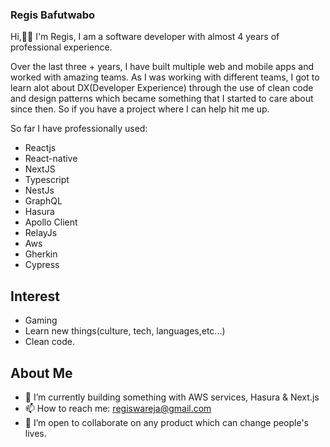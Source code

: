 ### Regis Bafutwabo

Hi,👋🏾 I'm Regis, I am a software developer with almost 4 years of professional experience. 

Over the last three + years, I have built multiple web and mobile apps and worked with amazing teams. As I was working with different teams, I got to learn alot about DX(Developer Experience) through the use of clean code and design patterns which became something that I started to care about since then. So if you have a project where I can help hit me up.

So far I have professionally used:
- Reactjs
- React-native
- NextJS
- Typescript
- NestJs
- GraphQL
- Hasura
- Apollo Client
- RelayJs
- Aws
- Gherkin
- Cypress

## Interest

- Gaming
- Learn new things(culture, tech, languages,etc...)
- Clean code.


## About Me

- 🌱 I’m currently building something with AWS services, Hasura & Next.js
- 📫 How to reach me: regiswareja@gmail.com
- 👯 I’m open to collaborate on any product which can change people's lives.

<!--
**regisBafutwabo/regisbafutwabo** is a ✨ _special_ ✨ repository because its `README.md` (this file) appears on your GitHub profile.

Here are some ideas to get you started:

- 🔭 I’m currently working on ...
- 🌱 I’m currently learning ...
- 👯 I’m looking to collaborate on ...
- 🤔 I’m looking for help with ...
- 💬 Ask me about ...
- 📫 How to reach me: ...
- 😄 Pronouns: ...
- ⚡ Fun fact: ...
-->
